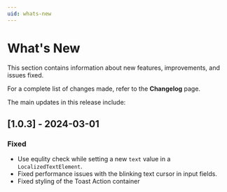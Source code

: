 ```yaml
---
uid: whats-new
---
```


# What's New

This section contains information about new features, improvements, and issues fixed.

For a complete list of changes made, refer to the **Changelog** page.

The main updates in this release include:

## [1.0.3] - 2024-03-01

### Fixed

- Use equlity check while setting a new `text` value in a `LocalizedTextElement`.
- Fixed performance issues with the blinking text cursor in input fields.
- Fixed styling of the Toast Action container

